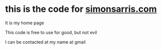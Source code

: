 # this is the code for [simonsarris.com](simonsarris.com)

It is my home page

This code is free to use for good, but not evil

I can be contacted at my name at gmail

